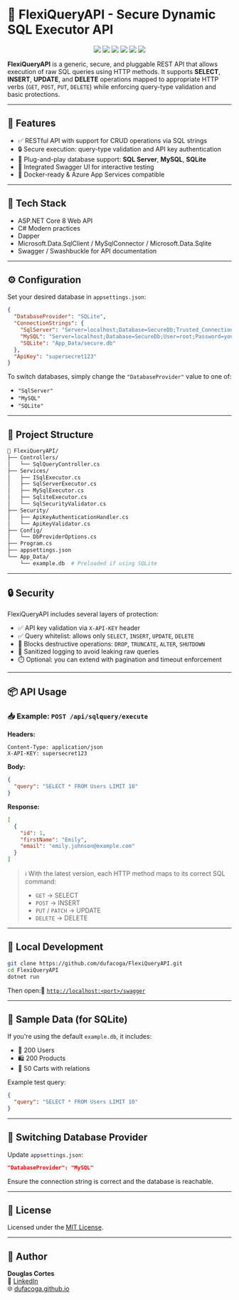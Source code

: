 # 🔐 FlexiQueryAPI - Secure Dynamic SQL Executor API

<p align="center">
  <a href="https://github.com/dufacoga/FlexiQueryAPI/issues"><img src="https://img.shields.io/github/issues/dufacoga/FlexiQueryAPI"/></a>
  <a href="https://github.com/dufacoga/FlexiQueryAPI/stargazers"><img src="https://img.shields.io/github/stars/dufacoga/FlexiQueryAPI"/></a>
  <a href="https://github.com/dufacoga/FlexiQueryAPI/network/members"><img src="https://img.shields.io/github/forks/dufacoga/FlexiQueryAPI"/></a>
  <a href="https://github.com/dufacoga/FlexiQueryAPI/commits/master"><img src="https://img.shields.io/github/last-commit/dufacoga/FlexiQueryAPI"/></a>
  <a href="https://github.com/dufacoga/FlexiQueryAPI/blob/master/CONTRIBUTING.md"><img src="https://img.shields.io/badge/contributions-welcome-brightgreen.svg"/></a>
  <a href="https://github.com/dufacoga/FlexiQueryAPI/blob/master/LICENSE.txt"><img src="https://img.shields.io/github/license/dufacoga/FlexiQueryAPI"/></a>
</p>

**FlexiQueryAPI** is a generic, secure, and pluggable REST API that allows execution of raw SQL queries using HTTP methods. It supports **SELECT**, **INSERT**, **UPDATE**, and **DELETE** operations mapped to appropriate HTTP verbs (`GET`, `POST`, `PUT`, `DELETE`) while enforcing query-type validation and basic protections.

---

## 🚀 Features

- ✅ RESTful API with support for CRUD operations via SQL strings
- 🔒 Secure execution: query-type validation and API key authentication
- 🔌 Plug-and-play database support: **SQL Server**, **MySQL**, **SQLite**
- 🧪 Integrated Swagger UI for interactive testing
- 🐳 Docker-ready & Azure App Services compatible

---

## 🧰 Tech Stack

- ASP.NET Core 8 Web API
- C# Modern practices
- Dapper
- Microsoft.Data.SqlClient / MySqlConnector / Microsoft.Data.Sqlite
- Swagger / Swashbuckle for API documentation

---

## ⚙️ Configuration

Set your desired database in `appsettings.json`:

```json
{
  "DatabaseProvider": "SQLite",
  "ConnectionStrings": {
    "SqlServer": "Server=localhost;Database=SecureDb;Trusted_Connection=True;",
    "MySQL": "Server=localhost;Database=SecureDb;User=root;Password=yourpass;",
    "SQLite": "App_Data/secure.db"
  },
  "ApiKey": "supersecret123"
}
```

To switch databases, simply change the `"DatabaseProvider"` value to one of:

- `"SqlServer"`
- `"MySQL"`
- `"SQLite"`

---

## 📂 Project Structure

```bash
📁 FlexiQueryAPI/
├── Controllers/
│   └── SqlQueryController.cs
├── Services/
│   ├── ISqlExecutor.cs
│   ├── SqlServerExecutor.cs
│   ├── MySqlExecutor.cs
│   ├── SqliteExecutor.cs
│   └── SqlSecurityValidator.cs
├── Security/
│   ├── ApiKeyAuthenticationHandler.cs
│   └── ApiKeyValidator.cs
├── Config/
│   └── DbProviderOptions.cs
├── Program.cs
├── appsettings.json
└── App_Data/
    └── example.db  # Preloaded if using SQLite
```

---

## 🔒 Security

FlexiQueryAPI includes several layers of protection:

- ✅ API key validation via `X-API-KEY` header
- ✅ Query whitelist: allows only `SELECT`, `INSERT`, `UPDATE`, `DELETE`
- 🚫 Blocks destructive operations: `DROP`, `TRUNCATE`, `ALTER`, `SHUTDOWN`
- 🧼 Sanitized logging to avoid leaking raw queries
- ⏱️ Optional: you can extend with pagination and timeout enforcement

---

## 📦 API Usage

### 📥 Example: `POST /api/sqlquery/execute`

**Headers:**
```
Content-Type: application/json
X-API-KEY: supersecret123
```

**Body:**
```json
{
  "query": "SELECT * FROM Users LIMIT 10"
}
```

**Response:**
```json
[
  {
    "id": 1,
    "firstName": "Emily",
    "email": "emily.johnson@example.com"
  }
]
```

> ℹ️ With the latest version, each HTTP method maps to its correct SQL command:
> - `GET` → SELECT
> - `POST` → INSERT
> - `PUT` / `PATCH` → UPDATE
> - `DELETE` → DELETE

---

## 🧪 Local Development

```bash
git clone https://github.com/dufacoga/FlexiQueryAPI.git
cd FlexiQueryAPI
dotnet run
```

Then open:📎 [`http://localhost:<port>/swagger`](http://localhost:<port>/swagger)

---

## 🧃 Sample Data (for SQLite)

If you're using the default `example.db`, it includes:

- 👤 200 Users
- 🛍️ 200 Products
- 🛒 50 Carts with relations

Example test query:

```json
{
  "query": "SELECT * FROM Users LIMIT 10"
}
```

---

## 🔄 Switching Database Provider

Update `appsettings.json`:

```json
"DatabaseProvider": "MySQL"
```

Ensure the connection string is correct and the database is reachable.

---

## 📄 License

Licensed under the [MIT License](LICENSE).

---

## 👤 Author

**Douglas Cortes**  
🔗 [LinkedIn](https://www.linkedin.com/in/dufacoga)  
🌐 [dufacoga.github.io](https://dufacoga.github.io)
